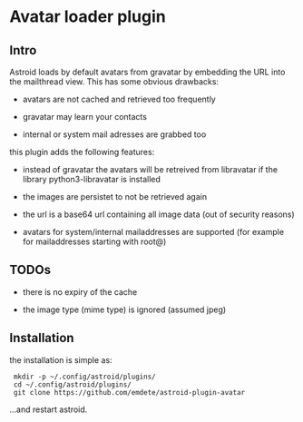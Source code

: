 Avatar loader plugin
====================

Intro
-----

Astroid loads by default avatars from gravatar by embedding the URL into the
mailthread view. This has some obvious drawbacks:

-	avatars are not cached and retrieved too frequently

-	gravatar may learn your contacts

-	internal or system mail adresses are grabbed too

this plugin adds the following features:

-	instead of gravatar the avatars will be retreived from libravatar if the
	library python3-libravatar is installed

-	the images are persistet to not be retrieved again

-	the url is a base64 url containing all image data (out of security reasons)

-	avatars for system/internal mailaddresses are supported (for example for
	mailaddresses starting with root@)

TODOs
-----

-	there is no expiry of the cache

-	the image type (mime type) is ignored (assumed jpeg)

Installation
------------

the installation is simple as:

```
 mkdir -p ~/.config/astroid/plugins/
 cd ~/.config/astroid/plugins/
 git clone https://github.com/emdete/astroid-plugin-avatar
```
...and restart astroid.

